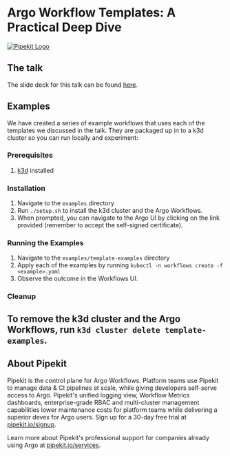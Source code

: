 # Argo Workflow Templates: A Practical Deep Dive
[![Pipekit Logo](https://raw.githubusercontent.com/pipekit/talk-demos/main/assets/images/pipekit-logo.png)](https://pipekit.io?utm_campaign=talk-demos)


## The talk
<!--
The talk recording [can be found here](https://youtu.be/grDJ3o2VLUE).
-->
The slide deck for this talk can be found [here](assets/slide-deck.pdf).

## Examples

We have created a series of example workflows that uses each of the templates we discussed in the talk. They are packaged up in to a k3d cluster so you can run locally and experiment:

### Prerequisites
1. [k3d](https://k3d.io/#installation) installed

### Installation
1. Navigate to the `examples` directory
1. Run `./setup.sh` to install the k3d cluster and the Argo Workflows.
1. When prompted, you can navigate to the Argo UI by clicking on the link provided (remember to accept the self-signed certificate).

### Running the Examples
1. Navigate to the `examples/template-examples` directory
1. Apply each of the examples by running `kubectl -n workflows create -f <example>.yaml`
1. Observe the outcome in the Workflows UI.

### Cleanup
To remove the k3d cluster and the Argo Workflows, run `k3d cluster delete template-examples`.
---

## About Pipekit

Pipekit is the control plane for Argo Workflows. Platform teams use Pipekit to manage data & CI pipelines at scale, while giving developers self-serve access to Argo. Pipekit's unified logging view, Workflow Metrics dashboards, enterprise-grade RBAC and multi-cluster management capabilities lower maintenance costs for platform teams while delivering a superior devex for Argo users. Sign up for a 30-day free trial at [pipekit.io/signup](https://pipekit.io/signup?utm_campaign=talk-demos).

Learn more about Pipekit's professional support for companies already using Argo at [pipekit.io/services](https://pipekit.io/services?utm_campaign=talk-demos).

